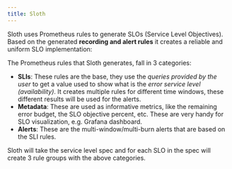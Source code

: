 ```yaml
---
title: Sloth
---
```


Sloth uses Prometheus rules to generate SLOs (Service Level Objectives).
Based on the generated **recording and alert rules** it creates a reliable and uniform SLO implementation:

The Prometheus rules that Sloth generates, fall in 3 categories:

-   **SLIs**: These rules are the base, they use the _queries provided by the user_ to get a value used to show what
    is the _error service level (availability)_. It creates multiple rules for different time windows, these different
    results will be used for the alerts.
-   **Metadata**: These are used as informative metrics, like the remaining error budget, the SLO objective percent, etc.
    These are very handy for SLO visualization, e.g. Grafana dashboard.
-   **Alerts**: These are the multi-window/multi-burn alerts that are based on the SLI rules.

Sloth will take the service level spec and for each SLO in the spec will create 3 rule groups
with the above categories.
